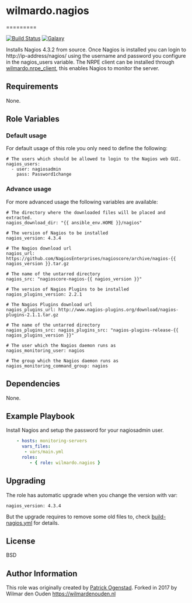 # wilmardo.nagios
=========

[![Build Status](https://travis-ci.org/wilmardo/ansible-role-nagios.svg?branch=master)](https://travis-ci.org/wilmardo/ansible-role-nagios)
[![Galaxy](http://img.shields.io/badge/galaxy-wilmardo.nagios-blue.svg)](https://galaxy.ansible.com/wilmardo/nagios/)

Installs Nagios 4.3.2 from source. Once Nagios is installed you can login to http://ip-address/nagios/ using the username and password you configure in the nagios_users variable.
The NRPE client can be installed through [wilmardo.nrpe_client](https://galaxy.ansible.com/wilmardo/nrpe-client/), this enables Nagios to monitor the server.

## Requirements

None.

## Role Variables

### Default usage

For default usage of this role you only need to define the following:
    
    # The users which should be allowed to login to the Nagios web GUI.
    nagios_users:
      - user: nagiosadmin
        pass: Password1change

### Advance usage

For more advanced usage the following variables are available:

    # The directory where the downloaded files will be placed and extracted.
    nagios_download_dir: "{{ ansible_env.HOME }}/nagios"

    # The version of Nagios to be installed    
    nagios_version: 4.3.4
    
    # The Nagios download url
    nagios_url: https://github.com/NagiosEnterprises/nagioscore/archive/nagios-{{ nagios_version }}.tar.gz
    
    # The name of the untarred directory
    nagios_src: "nagioscore-nagios-{{ nagios_version }}"

    # The version of Nagios Plugins to be installed
    nagios_plugins_version: 2.2.1
    
    # The Nagios Plugins download url
    nagios_plugins_url: http://www.nagios-plugins.org/download/nagios-plugins-2.1.1.tar.gz
    
    # The name of the untarred directory
    nagios_plugins_src: nagios_plugins_src: "nagios-plugins-release-{{ nagios_plugins_version }}"
    
    # The user which the Nagios daemon runs as
    nagios_monitoring_user: nagios

    # The group which the Nagios daemon runs as
    nagios_monitoring_command_group: nagios

## Dependencies

None.

## Example Playbook

Install Nagios and setup the password for your nagiosadmin user.

```yaml
    - hosts: monitoring-servers
      vars_files:
       - vars/main.yml
      roles:
         - { role: wilmardo.nagios }
```

## Upgrading

The role has automatic upgrade when you change the version with var:

    nagios_version: 4.3.4

But the upgrade requires to remove some old files to, check [build-nagios.yml](tasks/build-nagios.yml) for details.

## License

BSD

## Author Information

This role was originally created by [Patrick Ogenstad](http://networklore.com).
Forked in 2017 by Wilmar den Ouden
https://wilmardenouden.nl
